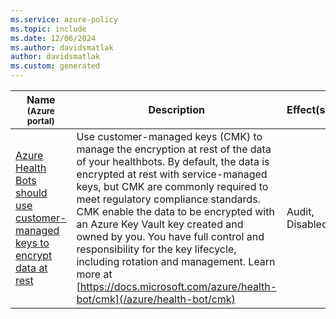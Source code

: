 ```yaml
---
ms.service: azure-policy
ms.topic: include
ms.date: 12/06/2024
ms.author: davidsmatlak
author: davidsmatlak
ms.custom: generated
---
```


|Name<br /><sub>(Azure portal)</sub> |Description |Effect(s) |Version<br /><sub>(GitHub)</sub> |
|---|---|---|---|
|[Azure Health Bots should use customer-managed keys to encrypt data at rest](https://portal.azure.com/#blade/Microsoft_Azure_Policy/PolicyDetailBlade/definitionId/%2Fproviders%2FMicrosoft.Authorization%2FpolicyDefinitions%2F4d080fa5-a6d2-4f98-ba9c-f482d0d335c0) |Use customer-managed keys (CMK) to manage the encryption at rest of the data of your healthbots. By default, the data is encrypted at rest with service-managed keys, but CMK are commonly required to meet regulatory compliance standards. CMK enable the data to be encrypted with an Azure Key Vault key created and owned by you. You have full control and responsibility for the key lifecycle, including rotation and management. Learn more at [https://docs.microsoft.com/azure/health-bot/cmk](/azure/health-bot/cmk) |Audit, Disabled |[1.0.0](https://github.com/Azure/azure-policy/blob/master/built-in-policies/policyDefinitions/Health%20Bot/HealthBot_CustomerManagedKey_Audit.json) |
